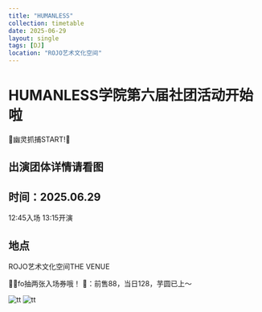 ```yaml
---
title: "HUMANLESS"
collection: timetable
date: 2025-06-29
layout: single
tags: [DJ]
location: "ROJO艺术文化空间"
---
```


# HUMANLESS学院第六届社团活动开始啦
👻幽灵抓捕START!👻

## 出演团体详情请看图
## 时间：2025.06.29
12:45入场 13:15开演
## 地点
ROJO艺术文化空间THE VENUE

🧱➕fo抽两张入场券哦！ 
🎫：前售88，当日128，芋圆已上～

![tt](/timetable/2025/06/29/7.jpg)
![tt](/timetable/2025/06/29/8.jpg)